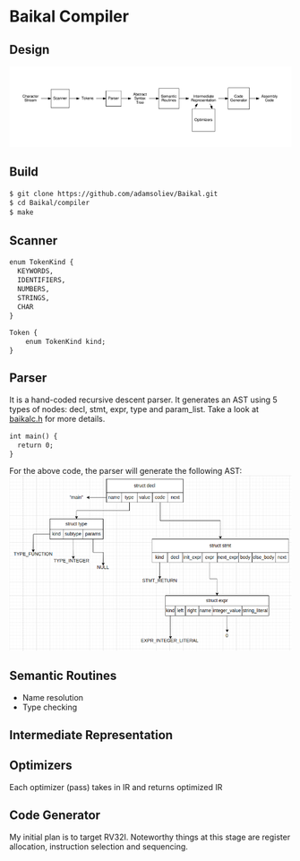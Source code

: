 # Baikal Compiler

## Design

![Compiler Design](./assets/compiler_stages.png)

## Build
```bash
$ git clone https://github.com/adamsoliev/Baikal.git
$ cd Baikal/compiler 
$ make
```

## Scanner

```
enum TokenKind {
  KEYWORDS,
  IDENTIFIERS,
  NUMBERS,
  STRINGS,
  CHAR
}
```

```
Token {
    enum TokenKind kind;
}
```

## Parser 
It is a hand-coded recursive descent parser. It generates an AST using 5 types of nodes: decl, stmt, expr, type and param_list. Take a look at [baikalc.h](./baikalc.h) for more details.
```
int main() {
  return 0;
}
```
For the above code, the parser will generate the following AST:
![First Example](./assets/first_example.png)

## Semantic Routines
- Name resolution 
- Type checking

## Intermediate Representation


## Optimizers
Each optimizer (pass) takes in IR and returns optimized IR

## Code Generator
My initial plan is to target RV32I. 
Noteworthy things at this stage are register allocation, instruction selection and
sequencing.

